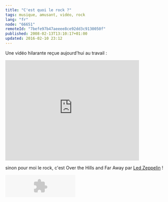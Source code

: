 ```yaml
---
title: "C'est quoi le rock ?"
tags: musique, amusant, vidéo, rock
lang: "fr"
node: "66651"
remoteId: "7befe97b47aeeee8ce92dd3c9130050f"
published: 2008-02-13T13:10:17+01:00
updated: 2016-02-10 23:12
---
```


Une vidéo hilarante reçue aujourd'hui au travail :

<iframe width="420" height="315" src="https://www.youtube.com/embed/7pdB3rLi3QQ" frameborder="0" allowfullscreen></iframe>

sinon pour moi le rock, c'est Over the Hills and Far Away par [Led
Zeppelin](http://fr.wikipedia.org/wiki/Led_Zeppelin)&nbsp;!

<object width="220" height="70" type="application/x-shockwave-flash"
data="http://www.deezer.com/embedded/small-widget.swf?idSong=9214&amp;colorBackground=0x4ECC11&amp;colorButtons=0x4AC111&amp;textColor1=0x000000&amp;autoplay=0">
    <param name="movie" value="
    http://www.deezer.com/embedded/small-widget.swf?idSong=9214&amp;colorBackground=0x4ECC11&amp;colorButtons=0x4AC111&amp;textColor1=0x000000&amp;autoplay=0"></param>
    <param name="allowfullscreen" value="true"></param>
</object>
